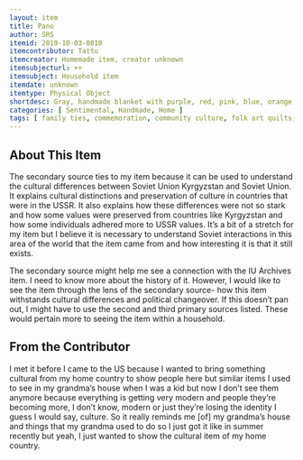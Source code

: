 ```yaml
---
layout: item
title: Pano
author: SRS
itemid: 2019-10-03-0010
itemcontributor: Tattu
itemcreator: Homemade item, creator unknown
itemsubjecturl: ++
itemsubject: Household item
itemdate: unknown
itemtype: Physical Object
shortdesc: Gray, handmade blanket with purple, red, pink, blue, orange, and green patterns.
categories: [ Sentimental, Handmade, Home ]
tags: [ family ties, commemoration, community culture, folk art quilts, Pano, handmade items, textile, Kyrgyzstan ]
---
```


## About This Item

The secondary source ties to my item because it can be used to understand the cultural differences between Soviet Union Kyrgyzstan and Soviet Union. It explains cultural distinctions and preservation of culture in countries that were in the USSR. It also explains how these differences were not so stark and how some values were preserved from countries like Kyrgyzstan and how some individuals adhered more to USSR values. It’s a bit of a stretch for my item but I believe it is necessary to understand Soviet interactions in this area of the world that the item came from and how interesting it is that it still exists.

The secondary source might help me see a connection with the IU Archives item. I need to know more about the history of it. However, I would like to see the item through the lens of the secondary source- how this item withstands cultural differences and political changeover. If this doesn’t pan out, I might have to use the second and third primary sources listed. These would pertain more to seeing the item within a household.

## From the Contributor

I met it before I came to the US because I wanted to bring something cultural from my home country to show people here but similar items I used to see in my grandma’s house when I was a kid but now I don’t see them anymore because everything is getting very modern and people they’re becoming more, I don’t know, modern or just they’re losing the identity I guess I would say, culture. So it really reminds me [of] my grandma’s house and things that my grandma used to do so I just got it like in summer recently but yeah, I just wanted to show the cultural item of my home country.

